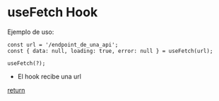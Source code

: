 # useFetch Hook

Ejemplo de uso:

```
const url = '/endpoint_de_una_api';
const { data: null, loading: true, error: null } = useFetch(url);
```

```
useFetch(?);
```

- El hook recibe una url

[return](https://github.com/abelstor/react-custom-hooks)
